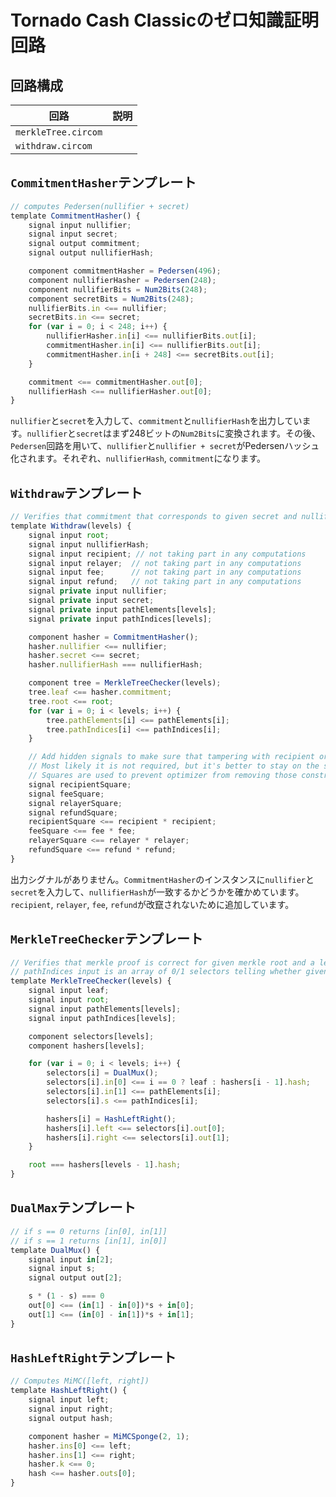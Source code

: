 # Tornado Cash Classicのゼロ知識証明回路

## 回路構成


| 回路                | 説明 |
| ------------------- | ---- |
| `merkleTree.circom` |      |
| `withdraw.circom`   |      |

## `CommitmentHasher`テンプレート

```js
// computes Pedersen(nullifier + secret)
template CommitmentHasher() {
    signal input nullifier;
    signal input secret;
    signal output commitment;
    signal output nullifierHash;

    component commitmentHasher = Pedersen(496);
    component nullifierHasher = Pedersen(248);
    component nullifierBits = Num2Bits(248);
    component secretBits = Num2Bits(248);
    nullifierBits.in <== nullifier;
    secretBits.in <== secret;
    for (var i = 0; i < 248; i++) {
        nullifierHasher.in[i] <== nullifierBits.out[i];
        commitmentHasher.in[i] <== nullifierBits.out[i];
        commitmentHasher.in[i + 248] <== secretBits.out[i];
    }

    commitment <== commitmentHasher.out[0];
    nullifierHash <== nullifierHasher.out[0];
}
```

`nullifier`と`secret`を入力して、`commitment`と`nullifierHash`を出力しています。`nullifier`と`secret`はまず248ビットの`Num2Bits`に変換されます。その後、`Pedersen`回路を用いて、`nullifier`と`nullifier + secret`がPedersenハッシュ化されます。それぞれ、`nullifierHash`, `commitment`になります。

## `Withdraw`テンプレート

```js
// Verifies that commitment that corresponds to given secret and nullifier is included in the merkle tree of deposits
template Withdraw(levels) {
    signal input root;
    signal input nullifierHash;
    signal input recipient; // not taking part in any computations
    signal input relayer;  // not taking part in any computations
    signal input fee;      // not taking part in any computations
    signal input refund;   // not taking part in any computations
    signal private input nullifier;
    signal private input secret;
    signal private input pathElements[levels];
    signal private input pathIndices[levels];

    component hasher = CommitmentHasher();
    hasher.nullifier <== nullifier;
    hasher.secret <== secret;
    hasher.nullifierHash === nullifierHash;

    component tree = MerkleTreeChecker(levels);
    tree.leaf <== hasher.commitment;
    tree.root <== root;
    for (var i = 0; i < levels; i++) {
        tree.pathElements[i] <== pathElements[i];
        tree.pathIndices[i] <== pathIndices[i];
    }

    // Add hidden signals to make sure that tampering with recipient or fee will invalidate the snark proof
    // Most likely it is not required, but it's better to stay on the safe side and it only takes 2 constraints
    // Squares are used to prevent optimizer from removing those constraints
    signal recipientSquare;
    signal feeSquare;
    signal relayerSquare;
    signal refundSquare;
    recipientSquare <== recipient * recipient;
    feeSquare <== fee * fee;
    relayerSquare <== relayer * relayer;
    refundSquare <== refund * refund;
}
```

出力シグナルがありません。`CommitmentHasher`のインスタンスに`nullifier`と`secret`を入力して、`nullifierHash`が一致するかどうかを確かめています。`recipient`, `relayer`, `fee`, `refund`が改竄されないために追加しています。

## `MerkleTreeChecker`テンプレート

```js
// Verifies that merkle proof is correct for given merkle root and a leaf
// pathIndices input is an array of 0/1 selectors telling whether given pathElement is on the left or right side of merkle path
template MerkleTreeChecker(levels) {
    signal input leaf;
    signal input root;
    signal input pathElements[levels];
    signal input pathIndices[levels];

    component selectors[levels];
    component hashers[levels];

    for (var i = 0; i < levels; i++) {
        selectors[i] = DualMux();
        selectors[i].in[0] <== i == 0 ? leaf : hashers[i - 1].hash;
        selectors[i].in[1] <== pathElements[i];
        selectors[i].s <== pathIndices[i];

        hashers[i] = HashLeftRight();
        hashers[i].left <== selectors[i].out[0];
        hashers[i].right <== selectors[i].out[1];
    }

    root === hashers[levels - 1].hash;
}
```

## `DualMax`テンプレート

```js
// if s == 0 returns [in[0], in[1]]
// if s == 1 returns [in[1], in[0]]
template DualMux() {
    signal input in[2];
    signal input s;
    signal output out[2];

    s * (1 - s) === 0
    out[0] <== (in[1] - in[0])*s + in[0];
    out[1] <== (in[0] - in[1])*s + in[1];
}
```

## `HashLeftRight`テンプレート

```js
// Computes MiMC([left, right])
template HashLeftRight() {
    signal input left;
    signal input right;
    signal output hash;

    component hasher = MiMCSponge(2, 1);
    hasher.ins[0] <== left;
    hasher.ins[1] <== right;
    hasher.k <== 0;
    hash <== hasher.outs[0];
}
```
